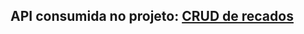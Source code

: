 ## API consumida no projeto: <a href="https://github.com/MateusSilva42/Crud-Recados-Back"> CRUD de recados </a>